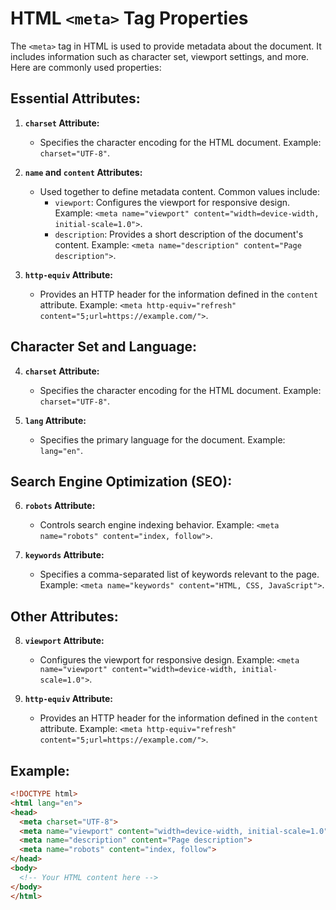 # HTML `<meta>` Tag Properties

The `<meta>` tag in HTML is used to provide metadata about the document. It includes information such as character set, viewport settings, and more. Here are commonly used properties:

## Essential Attributes:

1. **`charset` Attribute:**
   - Specifies the character encoding for the HTML document. Example: `charset="UTF-8"`.

2. **`name` and `content` Attributes:**
   - Used together to define metadata content. Common values include:
     - `viewport`: Configures the viewport for responsive design. Example: `<meta name="viewport" content="width=device-width, initial-scale=1.0">`.
     - `description`: Provides a short description of the document's content. Example: `<meta name="description" content="Page description">`.

3. **`http-equiv` Attribute:**
   - Provides an HTTP header for the information defined in the `content` attribute. Example: `<meta http-equiv="refresh" content="5;url=https://example.com/">`.

## Character Set and Language:

4. **`charset` Attribute:**
   - Specifies the character encoding for the HTML document. Example: `charset="UTF-8"`.

5. **`lang` Attribute:**
   - Specifies the primary language for the document. Example: `lang="en"`.

## Search Engine Optimization (SEO):

6. **`robots` Attribute:**
   - Controls search engine indexing behavior. Example: `<meta name="robots" content="index, follow">`.

7. **`keywords` Attribute:**
   - Specifies a comma-separated list of keywords relevant to the page. Example: `<meta name="keywords" content="HTML, CSS, JavaScript">`.

## Other Attributes:

8. **`viewport` Attribute:**
   - Configures the viewport for responsive design. Example: `<meta name="viewport" content="width=device-width, initial-scale=1.0">`.

9. **`http-equiv` Attribute:**
   - Provides an HTTP header for the information defined in the `content` attribute. Example: `<meta http-equiv="refresh" content="5;url=https://example.com/">`.

## Example:

```html
<!DOCTYPE html>
<html lang="en">
<head>
  <meta charset="UTF-8">
  <meta name="viewport" content="width=device-width, initial-scale=1.0">
  <meta name="description" content="Page description">
  <meta name="robots" content="index, follow">
</head>
<body>
  <!-- Your HTML content here -->
</body>
</html>